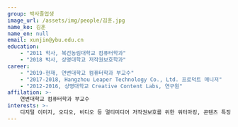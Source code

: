 ```yaml
---
group: 박사졸업생
image_url: /assets/img/people/김훈.jpg
name_ko: 김훈
name_en: null
email: xunjin@ybu.edu.cn
education:
    - "2011 학사, 복건농림대학교 컴퓨터학과"
    - "2018 박사, 상명대학교 저작권보호학과"
career:
    - "2019-현재, 연변대학교 컴퓨터학과 부교수"
    - "2017-2018, Hangzhou Leaper Technology Co., Ltd. 프로덕트 매니저"
    - "2012-2016, 상명대학교 Creative Content Labs, 연구원"
affilation: >-
    연변대학교 컴퓨터학과 부교수
interests: >-
    디지털 이미지, 오디오, 비디오 등 멀티미디어 저작권보호를 위한 워터마킹, 콘텐츠 특징분석, 정보보안 등 기술의 연구개발을 진행함과 동시에, 패턴인식, 뉴럴 네트워크, 데이터 마이닝 등 인공지능 기술의 연구개발에도 활발히 참여하고 있습니다.
---
```


